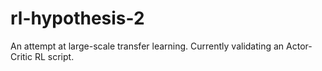 # rl-hypothesis-2

An attempt at large-scale transfer learning. Currently validating an Actor-Critic RL script. 

